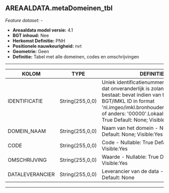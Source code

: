 ## AREAALDATA.metaDomeinen_tbl

*Feature dataset: -*


* __Areaaldata model versie:__ 4.1
* __BGT inhoud:__ Nee
* __Herkomst Definitie:__ PNH
* __Positionele nauwkeurigheid:__ nvt
* __Geometrie:__ Geen
* __Definitie:__ Tabel met alle domeinen, codes en omschrijvingen

***

|KOLOM                               |TYPE               |DEFINITIE|
|------                              |----               |-----    |
|IDENTIFICATIE                       |String(255,0,0)      |Uniek identificatienummer voor het object dat onveranderlijk is zolang het object bestaat: bevat indien van toepassing BGT/IMKL ID in format 'nl.imgeo/imkl.bronhouderscode.LokaalID' of anders: '00000'.LokaalID - Nullable: True Default: None; Visible:No|
|DOMEIN_NAAM                         |String(255,0,0)    |Naam van het domein - Nullable: True Default: None; Visible:Yes|
|CODE                                |String(255,0,0)    |Code - Nullable: True Default: None; Visible:Yes|
|OMSCHRIJVING                        |String(255,0,0)    |Waarde - Nullable: True Default: None; Visible:Yes|
|DATALEVERANCIER                     |String(255,0,0)    |Leverancier van de data - Nullable: True; Default: None|

***
